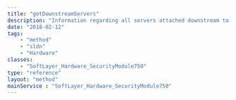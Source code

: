 ```yaml
---
title: "getDownstreamServers"
description: "Information regarding all servers attached downstream to a piece of network hardware."
date: "2018-02-12"
tags:
    - "method"
    - "sldn"
    - "Hardware"
classes:
    - "SoftLayer_Hardware_SecurityModule750"
type: "reference"
layout: "method"
mainService : "SoftLayer_Hardware_SecurityModule750"
---
```

